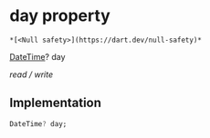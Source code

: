 


# day property




    *[<Null safety>](https://dart.dev/null-safety)*


[DateTime](https://api.flutter.dev/flutter/dart-core/DateTime-class.html)? day
  
_read / write_






## Implementation

```dart
DateTime? day;


```







